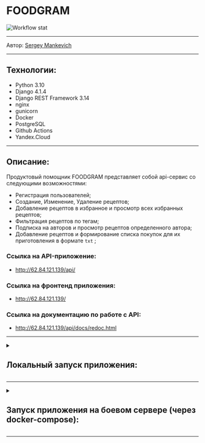 # FOODGRAM
![Workflow stat](https://github.com/srgmh/foodgram-project-react/actions/workflows/foodgram_workflow.yml/badge.svg)
***
Автор: [Sergey Mankevich](https://github.com/Xewus)
***

## Технологии:

- Python 3.10
- Django 4.1.4
- Django REST Framework 3.14
- nginx
- gunicorn
- Docker
- PostgreSQL
- Github Actions
- Yandex.Cloud

***

## Описание:

Продуктовый помощник FOODGRAM представляет собой api-сервис со следующими возможностями:

- Регистрация пользователей;
- Создание, Изменение, Удаление рецептов;
- Добавление рецептов в избранное и просмотр всех избранных рецептов;
- Фильтрация рецептов по тегам;
- Подписка на авторов и просмотр рецептов определенного автора;
- Добавление рецептов и формирование списка покупок для их приготовления в формате `txt` ;

### Ссылка на API-приложение:
- http://62.84.121.139/api/

### Ссылка на фронтенд приложения:
- http://62.84.121.139/

### Ссылка на документацию по работе c API:
- http://62.84.121.139/api/docs/redoc.html

***

<details>
<summary><h2>Локальный запуск приложения:</h2></summary>

- Клонировать репозиторий на компьютер:
```
git clone https://github.com/srgmh/foodgram-project-react.git
```
- Создать виртуальное окружение:
```
python -m venv venv
```
- Перейти в виртуальное окружение:
```
source venv/bin/activate
```
- Перейти в папку `backend`
```
cd backend
```
- Установить зависимости в виртуальное окружение:
```
pip install -r requirements
```
- В файле backend/settings.py установить значение поля `POSTGRESQL_DB` на `False`. В этом случае наш проект будет работать с БД SQLite.

- Создать и выполнить миграции:
```
python manage.py makemigrations
```
```
python manage.py migrate
```
- Создать супер пользователя:
```
python manage.py createsuperuser
```
- В проекте подготовлена management команда для загрузки подготовленных данных для тегов и ингредиентов (2147 записей). Чтобы загрузить данные выполнить команду: 
```
python manage.py loaddata_tags_ingredients
```
- Запустить проект:
```
python manage.py runserver
```
***
</details>

***

<details>
<summary><h2>Запуск приложения на боевом сервере (через docker-compose):</h2></summary>

Для запуска проекта на боевом сервере понадобятся файлы из папки infra.

- Клонировать репозиторий на компьютер:
```
git clone https://github.com/srgmh/foodgram-project-react.git
```
- Подключиться к серверу:
```
ssh <server user>@<server IP>
```
- Установить Docker на сервере:
```
sudo apt install docker.io
```
- Установить docker-compose на сервер (Linux)
```
sudo curl -L "https://github.com/docker/compose/releases/download/1.29.2/docker-compose-$(uname -s)-$(uname -m)" -o /usr/local/bin/docker-compose
```
- Предоставить права docker-compose
```
sudo chmod +x /usr/local/bin/docker-compose
```
- Создать директорию для проекта
```
mkdir foodgram && cd foodgram/
```
- Создать env-file:
```
touch .env
```
- Пример заполнения .env файла
```
DJANGO_SECRET_KEY='Django-Secret-Key'
DB_ENGINE=django.db.backends.postgresql
DB_NAME=postgres
DB_USER=postgres
DB_PASSWORD=postgres
DB_HOST=db
DB_PORT=5432
```
- Скопировать файлы из папки `infra` из ранее клонированного репозитория:
```
scp -r infra/* <server user>@<server IP>:/home/<server user>/foodgram/
```
- Запустить docker-compose на сервере:
```
sudo docker-compose up -d
```
- После успешной сборки контейнеров в контейнере `backend` создать и выполнить миграции, собрать статику
```
sudo docker-compose exec backend python manage.py makemigrations
sudo docker-compose exec backend python manage.py migrate
sudo docker-compose exec backend python manage.py collectstatic --no-input
```
- Создать супер пользователя:
```
sudo docker-compose exec backend python manage.py createsuperuser
```
- В проекте подготовлена management команда для загрузки подготовленных данных для тегов и ингредиентов (2147 записей). Чтобы загрузить данные выполнить команду: 
```
sudo docker-compose exec backend python manage.py loaddata_tags_ingredients
```
- Готово! Переходите на сервер, все работает.
</details>

***